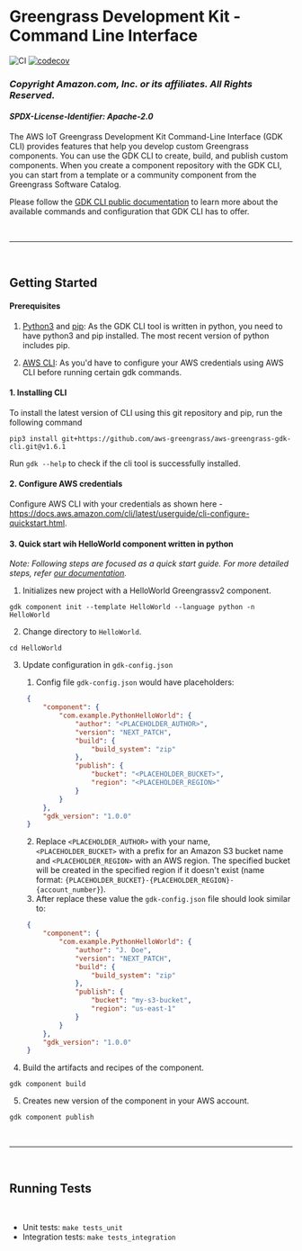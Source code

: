 # Greengrass Development Kit - Command Line Interface
![CI](https://github.com/aws-greengrass/aws-greengrass-gdk-cli/workflows/CI/badge.svg?branch=main)
[![codecov](https://codecov.io/gh/aws-greengrass/aws-greengrass-gdk-cli/branch/main/graph/badge.svg)](https://codecov.io/gh/aws-greengrass/aws-greengrass-gdk-cli)

### *Copyright Amazon.com, Inc. or its affiliates. All Rights Reserved.*
#### *SPDX-License-Identifier: Apache-2.0*

The AWS IoT Greengrass Development Kit Command-Line Interface (GDK CLI) provides features that help you develop custom Greengrass components. You can use the GDK CLI to create, build, and publish custom components. When you create a component repository with the GDK CLI, you can start from a template or a community component from the Greengrass Software Catalog.

Please follow the [GDK CLI public documentation](https://docs.aws.amazon.com/greengrass/v2/developerguide/greengrass-development-kit-cli.html) to learn more about the available commands and configuration that GDK CLI has to offer.

<br />

---

<br />

## Getting Started

#### Prerequisites
 1. [Python3](https://www.python.org/downloads/) and [pip](https://pip.pypa.io/en/latest/installation/): As the GDK CLI tool is written in python, you need to have python3 and pip installed. The most recent version of python includes pip.

 2. [AWS CLI](https://docs.aws.amazon.com/cli/latest/userguide/getting-started-install.html): As you'd have to configure your AWS credentials using AWS CLI before running certain gdk commands.

#### 1. Installing CLI

To install the latest version of CLI using this git repository and pip, run the following command

`pip3 install git+https://github.com/aws-greengrass/aws-greengrass-gdk-cli.git@v1.6.1`

Run `gdk --help` to check if the cli tool is successfully installed.

#### 2. Configure AWS credentials

Configure AWS CLI with your credentials as shown here - https://docs.aws.amazon.com/cli/latest/userguide/cli-configure-quickstart.html.

#### 3. Quick start wih HelloWorld component written in python

*Note: Following steps are focused as a quick start guide. For more detailed steps, refer [our documentation](https://docs.aws.amazon.com/greengrass/v2/developerguide/create-components.html#create-component-gdk-cli).*

1. Initializes new project with a HelloWorld Greengrassv2 component.

`gdk component init --template HelloWorld --language python -n HelloWorld`

2. Change directory to `HelloWorld`.

`cd HelloWorld`

3. Update configuration in `gdk-config.json`
   1. Config file `gdk-config.json` would have placeholders:
   ```json
    {
        "component": {
            "com.example.PythonHelloWorld": {
                "author": "<PLACEHOLDER_AUTHOR>",
                "version": "NEXT_PATCH",
                "build": {
                    "build_system": "zip"
                },
                "publish": {
                    "bucket": "<PLACEHOLDER_BUCKET>",
                    "region": "<PLACEHOLDER_REGION>"
                }
            }
        },
        "gdk_version": "1.0.0"
    }
   ```
   2. Replace `<PLACEHOLDER_AUTHOR>` with your name, `<PLACEHOLDER_BUCKET>` with a prefix for an Amazon S3 bucket name and `<PLACEHOLDER_REGION>` with an AWS region. The specified bucket will be created in the specified region if it doesn't exist (name format: `{PLACEHOLDER_BUCKET}-{PLACEHOLDER_REGION}-{account_number}`).
   3. After replace these value the `gdk-config.json` file should look similar to:
   ```json
    {
        "component": {
            "com.example.PythonHelloWorld": {
                "author": "J. Doe",
                "version": "NEXT_PATCH",
                "build": {
                    "build_system": "zip"
                },
                "publish": {
                    "bucket": "my-s3-bucket",
                    "region": "us-east-1"
                }
            }
        },
        "gdk_version": "1.0.0"
    }
   ```

4. Build the artifacts and recipes of the component.

`gdk component build`

5. Creates new version of the component in your AWS account.

`gdk component publish`


<br />

---


<br />

## Running Tests

<br />

* Unit tests: `make tests_unit`
* Integration tests: `make tests_integration`
